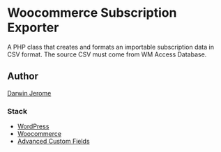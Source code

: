 # Woocommerce Subscription Exporter

A PHP class that creates and formats an importable subscription data in CSV format. The source CSV must come from WM Access Database.

## Author

[Darwin Jerome](darwin.tardio.info)

### Stack


- [WordPress](https://wordpress.org/download/)
- [Woocommerce](https://www.woocommerce.com)
- [Advanced Custom Fields](https://advancedcustomfields.com)
